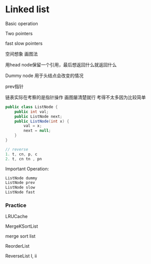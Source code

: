 # Linked list

Basic operation

Two pointers

fast slow pointers

空间想象 画图法

用head node保留一个引用，最后想返回什么就返回什么

Dummy node 用于头结点会改变的情况

prev指针



链表实际在考察的是指针操作 画图屡清楚就行 考得不太多因为比较简单

```java
public class ListNode {
    public int val;
    public ListNode next;
    public ListNode(int x) {
        val = x;
        next = null;
    }
}

// reverse
1. t, cn, p, c
2. t, cn tn , pn
```



Important Operation:

```java
ListNode dummy
ListNode prev
ListNode slow
ListNode fast
```



### Practice

LRUCache

MergeKSortList

merge sort list

ReorderList

ReverseList I, ii